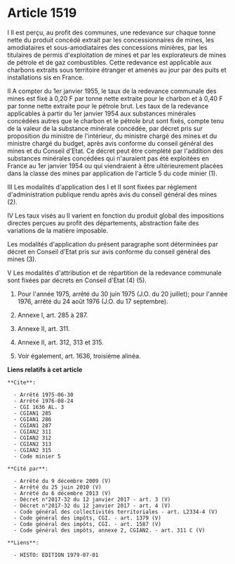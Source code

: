 # Article 1519

I  Il est perçu, au profit des communes, une redevance sur chaque tonne nette du produit concédé extrait par les
concessionnaires de mines, les amodiataires et sous-amodiataires des concessions minières, par les titulaires de permis
d'exploitation de mines et par les explorateurs de mines de pétrole et de gaz combustibles. Cette redevance est applicable
aux charbons extraits sous territoire étranger et amenés au jour par des puits et installations sis en France.

II  A compter du 1er janvier 1955, le taux de la redevance communale des mines est fixé à 0,20 F par tonne nette extraite
pour le charbon et à 0,40 F par tonne nette extraite pour le pétrole brut.     Les taux de la redevance applicables à partir
du 1er janvier 1954 aux substances minérales concédées autres que le charbon et le pétrole brut sont fixés, compte tenu de la
valeur de la substance minérale concédée, par décret pris sur proposition du ministre de l'intérieur, du ministre chargé des
mines et du ministre chargé du budget, après avis conforme du conseil général des mines et du Conseil d'Etat. Ce décret peut
être complété par l'addition des substances minérales concédées qui n'auraient pas été exploitées en France au 1er janvier
1954 ou qui viendraient à être ultérieurement placées dans la classe des mines par application de l'article 5 du code minier
(1).

III  Les modalités d'application des I et II sont fixées par règlement d'administration publique rendu après avis du conseil
général des mines (2).

IV  Les taux visés au II varient en fonction du produit global des impositions directes perçues au profit des départements,
abstraction faite des variations de la matière imposable.

Les modalités d'application du présent paragraphe sont déterminées par décret en Conseil d'Etat pris sur avis conforme du
conseil général des mines (3).

V  Les modalités d'attribution et de répartition de la redevance communale sont fixées par décrets en Conseil d'Etat (4) (5).

1)  Pour l'année 1975, arrêté du 30 juin 1975 (J.O. du 20 juillet); pour l'année 1976, arrêté du 24 août 1976 (J.O. du 17
septembre).

2)  Annexe I, art. 285 à 287.

3)  Annexe II, art. 311.

4)  Annexe II, art. 312, 313 et 315.

5)  Voir également, art. 1636, troisième alinéa.

**Liens relatifs à cet article**

	**Cite**:

	  - Arrêté 1975-06-30
	  - Arrêté 1976-08-24
	  - CGI 1636 AL. 3
	  - CGIAN1 285
	  - CGIAN1 286
	  - CGIAN1 287
	  - CGIAN2 311
	  - CGIAN2 312
	  - CGIAN2 313
	  - CGIAN2 315
	  - Code minier 5

	**Cité par**:

	  - Arrêté du 9 décembre 2009 (V)
	  - Arrêté du 25 juin 2010 (V)
	  - Arrêté du 6 décembre 2013 (V)
	  - Décret n°2017-32 du 12 janvier 2017 - art. 3 (V)
	  - Décret n°2017-32 du 12 janvier 2017 - art. 4 (V)
	  - Code général des collectivités territoriales - art. L2334-4 (V)
	  - Code général des impôts, CGI. - art. 1379 (V)
	  - Code général des impôts, CGI. - art. 1587 (V)
	  - Code général des impôts, annexe 2, CGIAN2. - art. 311 C (V)

	**Liens**:

	  - HISTO: EDITION 1979-07-01
